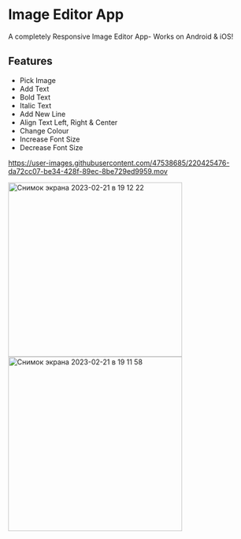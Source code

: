 # Image Editor App

A completely Responsive Image Editor App- Works on Android & iOS! 

## Features
- Pick Image
- Add Text
- Bold Text
- Italic Text
- Add New Line
- Align Text Left, Right & Center
- Change Colour
- Increase Font Size
- Decrease Font Size


https://user-images.githubusercontent.com/47538685/220425476-da72cc07-be34-428f-89ec-8be729ed9959.mov

<img width="353" alt="Снимок экрана 2023-02-21 в 19 12 22" src="https://user-images.githubusercontent.com/47538685/220426016-4a92eb9b-710f-4d24-88a1-23641c084d7c.png">
<img width="353" alt="Снимок экрана 2023-02-21 в 19 11 58" src="https://user-images.githubusercontent.com/47538685/220426037-4df5b85d-003f-4a97-b92e-24521ae15682.png">
